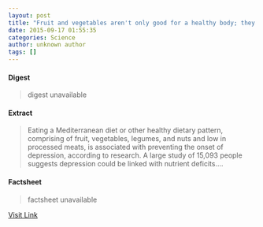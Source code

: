 ```yaml
---
layout: post
title: "Fruit and vegetables aren't only good for a healthy body; they protect your mind too"
date: 2015-09-17 01:55:35
categories: Science
author: unknown author
tags: []
---
```



#### Digest
>digest unavailable

#### Extract
>Eating a Mediterranean diet or other healthy dietary pattern, comprising of fruit, vegetables, legumes, and nuts and low in processed meats, is associated with preventing the onset of depression, according to research. A large study of 15,093 people suggests depression could be linked with nutrient deficits....

#### Factsheet
>factsheet unavailable

[Visit Link](http://www.sciencedaily.com/releases/2015/09/150916215535.htm)


